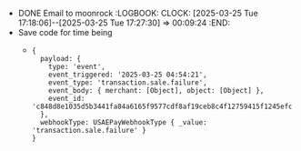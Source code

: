 - DONE Email to moonrock
  :LOGBOOK:
  CLOCK: [2025-03-25 Tue 17:18:06]--[2025-03-25 Tue 17:27:30] =>  00:09:24
  :END:
- Save code for time being
	- ```apl
	  {
	    payload: {
	      type: 'event',
	      event_triggered: '2025-03-25 04:54:21',
	      event_type: 'transaction.sale.failure',
	      event_body: { merchant: [Object], object: [Object] },
	      event_id: 'c848d8e1035d5b3441fa84a6165f9577cdf8af19ceb8c4f12759415f1245efc6'
	    },
	    webhookType: USAEPayWebhookType { _value: 'transaction.sale.failure' }
	  }
	  ```